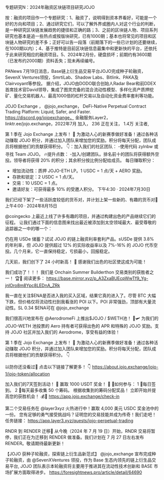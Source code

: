 专题研究N：2024年融资区块链项目研究JOJO

按：融资的项目作一个专题研究：1、融资了，说明得到资本界看好，可能是一个好的方向和项目；2、通过研究它们，可以了解外界或圈内人对这个行业的判断，是一种研究区块链发展趋势的捷径和正确的路；3、之前的区块链人物、项目系列研究也基本是追一些热点或按版块研究，已有1000期；基本也将常见的项目和区块链人物研究的差不多；正好可以告一段落（前期落下的一些已计划的还要继续，在1000期以内）；4、基于推特是目前区块链信息最集中和更新快的平台，还依托于此来研究相应的融资项目。5、2024年2月份，硬盘损坏；前期约有3600期（已发布约2000期）资料丢失；现未再续编号。

PANews 7月19日消息，Base链上衍生品交易平台JOJO完成种子轮融资，SevenX Ventures领投，SmrtiLab、Shadow Labs、Bitlink、PAKA及Clairvoyant等参投。
据介绍，JOJO由DODO联合创始人Radar Bear和前DDEX首席技术官David领导，集成了图灵完备的混合流动性模型、多样化资产质押挖矿、量化交易机器人、最高1000倍的杠杆交易以及自动化资金费率套利等功能。

JOJO Exchange
，
@jojo_exchange，
DeFi-Native Perpetual Contract Trading Platform: 
Liquid, Safer, and Faster.
https://discord.gg/jojoexchange，
金融服务Layer2，linktr.ee/jojo.exchange，2022年7月 加入，
236 正在关注，
1.4万 关注者,



第 1 季在 Jojo Exchange 上发布！ 🚀
为激动人心的新赛季做好准备！通过各种活动赚取 JOJO 积分，并通过加入团队来增加您的奖励。积分将每天分配，团队成员将根据他们的贡献获得积分。 👇：加入我们的社区团队：
-使用代码 zylnbw 或寻找 Team JOJO。
🔥提升点数：
-加入/创建团队。排名前十的团队将获得额外空投。领导者将获得 20% 的积分；其余积分按比例分配给成员。
每日赚取积分：
- 增加流动性：质押 JOJO-ETH LP。1 USDC = 1 点/天 + AERO 奖励。
- 存款和锁定：2 USDC = 1 点/天。
- 交易：10 USDC = 1 点。
- 邀请好友：可获得最多 10% 的受邀人积分。
下午4:30 · 2024年7月30日

我们已经下架了一些活跃度较低的货币对，并计划上架一些新的、有趣的货币对👀上午4:00 · 2024年8月15日

@coingecko
上最近上线了许多有趣的项目，并通过构建出色的产品继续它们的征程。
让我们通过下面的信息图来找出最近被添加到太空领域最大、最受尊敬的追踪器之一中的哪一个：

仍在用 USDe 储蓄？试试 JOJO 的链上融资利率套利产品。sUSDe 提供 3.8% 的年利率，但 JOJO 提供超过 12% 的实际收益率以及 7%-16% 的 JOJO 代币空投。几个月来，它一直保持稳定，亏损最小，回报稳定。

几天前，我们创下了 24 小时新高！ 🎉
感谢我们出色的社区使这成为可能！

我们成功了！！！
我们是 Onchain Summer Builderthon 交易类别的获胜者之一！ 🏆🚀
阅读更多： https://base.mirror.xyz/p_A3ZxaBUEcpWwTf9_Yg-jnlOro8m8Ypc8LEDnA_ZRk

我一直在关注$ENA是否进入我的买入区域，结果它真的进入了。尽管 BTC 大幅下跌，但价格仅将流动性扫到我看涨的 POI 以下。POI 非常强劲，顶部有大量流动性。SL 0.34
$ENA可在
@jojo_exchange

我们很高兴地宣布在
@AerodromeFi
上推出$JOJO / $WETH池！ 🚀🛩️
为我们的 JOJO-WETH 池投票的 Aero 持有者可获得出色的 APR 和特殊的 JOJO 奖励。支持 JOJO 社区并加入我们的 Aerodrome，享受有益的体验！ 

第 1 季在 Jojo Exchange 上发布！ 🚀
为激动人心的新赛季做好准备！通过各种活动赚取 JOJO 积分，并通过加入团队来增加您的奖励。积分将每天分配，团队成员将根据他们的贡献获得积分。 👇

以防你还没看过👀
点击以下链接了解更多！ 👇
https://about.jojo.exchange/jojo-1/jojo-token/allocation

加入我们的7天签到活动！ 🚀
赢取 1000 USDT 奖金！ 🤑
🔹如何参与：
1 ⃣每日签到。
2 ⃣每天最多收集 50 个筹码。
根据收集到的筹码分配奖品！
立即开始并提高您的获胜机会！ 💰🎉
https://app.jojo.exchange/check-in

第二个交易任务在
@layer3xyz
火热进行中！赢取 4,000 美元 USDC 奖金池中的一份。
您有足够的勇气接受挑战吗？证明您的交易技能并成为传奇！我们走吧！
任务链接： https://app.layer3.xyz/quests/jojo-perpetual-trading

RNDR 到 RENDER 迁移🚨
从今晚（2024 年 7 月 19 日）开始，RNDR 交易将暂停，我们正在为迁移到 RENDER 做准备。我们计划在 7 月 27 日左右发布 RENDER。敬请期待最新更新！

【JOJO 获种子轮融资，探索链上衍生品新范式】
@jojo_exchange
  宣布完成种子轮融资，由 
@SevenXVentures
  领投，作为 Base 生态内领先的链上衍生品交易平台, JOJO 团队表示本轮融资将主要用于推进其在流动性技术创新和 BASE 市场扩展方面取得进步。
https://foresightnews.pro/article/detail/64690
